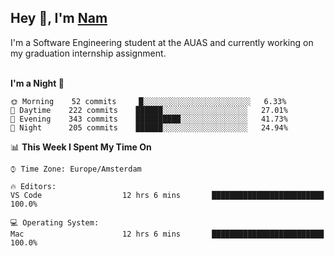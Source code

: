 <h2>Hey 👋, I'm <a href="https://namtphan.github.io/">Nam</a></h2>
I'm a Software Engineering student at the AUAS and currently working on my graduation internship assignment.
<br/><br/>
<!-- Most used languages stats -->
<!-- [![Top Langs](https://github-readme-stats.vercel.app/api/top-langs/?username=namtphan&layout=compact)](https://github.com/namtphan2/github-readme-stats) -->
  
<!--START_SECTION:waka-->
**I'm a Night 🦉** 

```text
🌞 Morning    52 commits     █░░░░░░░░░░░░░░░░░░░░░░░░   6.33% 
🌆 Daytime    222 commits    ██████░░░░░░░░░░░░░░░░░░░   27.01% 
🌃 Evening    343 commits    ██████████░░░░░░░░░░░░░░░   41.73% 
🌙 Night      205 commits    ██████░░░░░░░░░░░░░░░░░░░   24.94%

```


📊 **This Week I Spent My Time On** 

```text
⌚︎ Time Zone: Europe/Amsterdam

🔥 Editors: 
VS Code                  12 hrs 6 mins       █████████████████████████   100.0%

💻 Operating System: 
Mac                      12 hrs 6 mins       █████████████████████████   100.0%

```


<!--END_SECTION:waka-->
